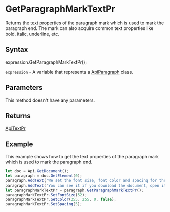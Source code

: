 # GetParagraphMarkTextPr

Returns the text properties of the paragraph mark which is used to mark the paragraph end. The mark can also acquire
common text properties like bold, italic, underline, etc.

## Syntax

expression.GetParagraphMarkTextPr();

`expression` - A variable that represents a [ApiParagraph](../ApiParagraph.md) class.

## Parameters

This method doesn't have any parameters.

## Returns

[ApiTextPr](../../ApiTextPr/ApiTextPr.md)

## Example

This example shows how to get the text properties of the paragraph mark which is used to mark the paragraph end.

```javascript
let doc = Api.GetDocument();
let paragraph = doc.GetElement(0);
paragraph.AddText("We set the font size, font color and spacing for the paragraph mark. ");
paragraph.AddText("You can see it if you download the document, open it and enable the invisible symbols display.");
let paragraphMarkTextPr = paragraph.GetParagraphMarkTextPr();
paragraphMarkTextPr.SetFontSize(52);
paragraphMarkTextPr.SetColor(255, 255, 0, false);
paragraphMarkTextPr.SetSpacing(5);
```
